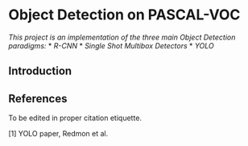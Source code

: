 # **Object Detection on PASCAL-VOC**
_This project is an implementation of the three main Object Detection paradigms:_
    * _R-CNN_ 
    * _Single Shot Multibox Detectors_
    * _YOLO_ 

## **Introduction**





## References 
To be edited in proper citation etiquette. 

[1] YOLO paper, Redmon et al. 
